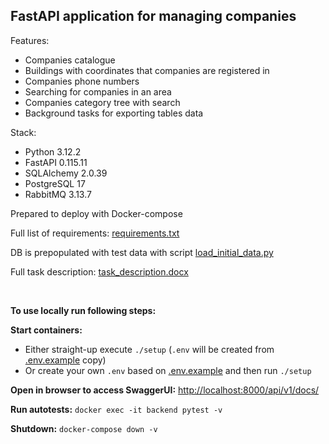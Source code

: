 ## FastAPI application for managing companies

Features:
+ Companies catalogue
+ Buildings with coordinates that companies are registered in
+ Companies phone numbers
+ Searching for companies in an area
+ Companies category tree with search
+ Background tasks for exporting tables data

Stack:
+ Python 3.12.2
+ FastAPI 0.115.11
+ SQLAlchemy 2.0.39
+ PostgreSQL 17
+ RabbitMQ 3.13.7

Prepared to deploy with Docker-compose

Full list of requirements: [requirements.txt](/backend/requirements.txt)

DB is prepopulated with test data with script [load_initial_data.py](/backend/load_initial_data.py)

Full task description: [task_description.docx](/task_description.docx)

<br/>

**To use locally run following steps:**

**Start containers:**
+ Either straight-up execute `./setup` (`.env` will be created from [.env.example](/.env.example) copy)
+ Or create your own `.env` based on [.env.example](/.env.example) and then run `./setup`

**Open in browser to access SwaggerUI:** <http://localhost:8000/api/v1/docs/>

**Run autotests:** `docker exec -it backend pytest -v`

**Shutdown:** `docker-compose down -v`